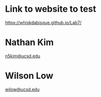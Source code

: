 # Link to website to test
https://whiskdabisque.github.io/Lab7/

# Nathan Kim
n5kim@ucsd.edu

# Wilson Low
wilow@ucsd.edu